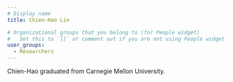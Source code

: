 ```yaml
---
# Display name
title: Chien-Hao Lin

# Organizational groups that you belong to (for People widget)
#   Set this to `[]` or comment out if you are not using People widget.
user_groups:
  - Researchers
---
```


Chien-Hao graduated from Carnegie Mellon University.
